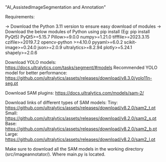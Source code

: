 "AI_AssistedImageSegmentation and Annotation"

Requirements:

-> Download the Python 3.11 version to ensure easy download of modules
-> Download the below modules of Python using pip install (Eg: pip install PyQt5)
PyQt5>=5.15.7
Pillow>=9.0.0
numpy>=1.21.0
tifffile>=2023.3.15
czifile>=2019.7.2
opencv-python >=4.10.0
pyyaml>=6.0.2
scikit-image>=0.24.0
json>=2.0.9
ultralytics>=8.2.94
plotly>=5.24.1
shapely>=2.0.6

Download YOLO models:
https://docs.ultralytics.com/tasks/segment/#models
Recommended YOLO model for better performance: https://github.com/ultralytics/assets/releases/download/v8.3.0/yolo11n-seg.pt

Download SAM plugins:
https://docs.ultralytics.com/models/sam-2/

Download links of different types of SAM models:
Tiny: https://github.com/ultralytics/assets/releases/download/v8.2.0/sam2_t.pt
Small: https://github.com/ultralytics/assets/releases/download/v8.2.0/sam2_s.pt
Base: https://github.com/ultralytics/assets/releases/download/v8.2.0/sam2_b.pt
Large: https://github.com/ultralytics/assets/releases/download/v8.2.0/sam2_l.pt

Make sure to download all the SAM models in the working directory (src/imageannotator/). Where main.py is located.


